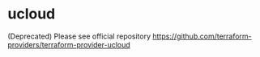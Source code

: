 # ucloud
(Deprecated) Please see official repository https://github.com/terraform-providers/terraform-provider-ucloud
